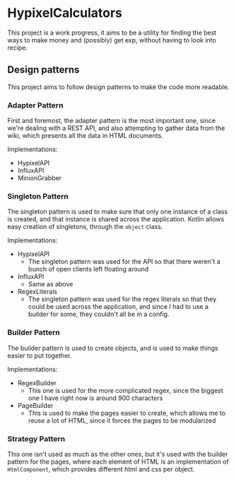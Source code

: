 # HypixelCalculators

This project is a work progress, it aims to be a utility for finding the best ways to make money and (possibly) get exp, without having to look into recipe.

## Design patterns

This project aims to follow design patterns to make the code more readable.

### Adapter Pattern

First and foremost, the adapter pattern is the most important one, since we're dealing with a REST API, and also attempting to gather data from the wiki, which presents all the data in HTML documents.

Implementations:
 - HypixelAPI
 - InfluxAPI
 - MinionGrabber

### Singleton Pattern

The singleton pattern is used to make sure that only one instance of a class is created, and that instance is shared across the application.  Kotlin allows easy creation of singletons, through the `object` class.

Implementations:
 - HypixelAPI
   - The singleton pattern was used for the API so that there weren't a bunch of open clients left floating around
 - InfluxAPI
   - Same as above
 - RegexLiterals
   - The singleton pattern was used for the regex literals so that they could be used across the application, and since I had to use a builder for some, they couldn't all be in a config.

### Builder Pattern

The builder pattern is used to create objects, and is used to make things easier to put together.

Implementations:
 - RegexBuilder
    - This one is used for the more complicated regex, since the biggest one I have right now is around 900 characters
 - PageBuilder
   - This is used to make the pages easier to create, which allows me to reuse a lot of HTML, since it forces the pages to be modularized
 
### Strategy Pattern

This one isn't used as much as the other ones, but it's used with the builder pattern for the pages, where each element of HTML is an implementation of `HtmlComponent`, which provides different html and css per object.